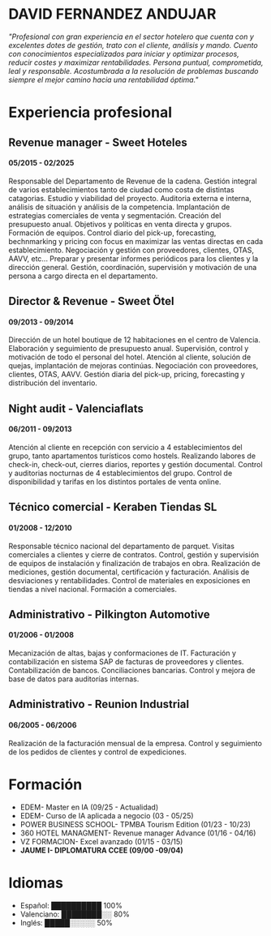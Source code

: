 

# **DAVID FERNANDEZ ANDUJAR**

*"Profesional con gran experiencia en el sector hotelero que cuenta con y
excelentes dotes de gestión, trato con el cliente, análisis y mando. Cuento con
conocimientos especializados para iniciar y optimizar procesos, reducir costes
y maximizar rentabilidades. Persona puntual, comprometida, leal y
responsable. Acostumbrada a la resolución de problemas buscando siempre el
mejor camino hacia una rentabilidad óptima."* 
    
# Experiencia profesional

## **Revenue manager** - Sweet Hoteles
#### 05/2015 - 02/2025

Responsable del Departamento de Revenue de la cadena. Gestión integral de varios establecimientos tanto de ciudad como costa de distintas catagorias.
Estudio y viabilidad del proyecto. Auditoria externa e interna, análisis de
situación y análisis de la competencia. Implantación de estrategias comerciales de venta y
segmentación. Creación del presupuesto anual. Objetivos y políticas en venta
directa y grupos. Formación de equipos.
Control diario del pick-up, forecasting, bechnmarking y pricing
con focus en maximizar las ventas directas en cada establecimiento.
Negociación y gestión con proveedores, clientes, OTAS, AAVV, etc...
Preparar y presentar informes periódicos para los clientes y la dirección
general.
Gestión, coordinación, supervisión y motivación de una persona a cargo
directa en el departamento. 

## **Director & Revenue** - Sweet Ötel
#### 09/2013 - 09/2014

Dirección de un hotel boutique de 12 habitaciones en el centro de Valencia.
Elaboración y seguimiento de presupuesto anual. Supervisión, control y
motivación de todo el personal del hotel. Atención al cliente, solución de
quejas, implantación de mejoras continúas. Negociación con proveedores,
clientes, OTAS, AAVV.
Gestión diaria del pick-up, pricing, forecasting y distribución del inventario.

## **Night audit** - Valenciaflats
#### 06/2011 - 09/2013

Atención al cliente en recepción con servicio a 4 establecimientos del grupo,
tanto apartamentos turísticos como hostels. Realizando labores de check-in,
check-out, cierres diarios, reportes y gestión documental. Control y auditorias
nocturnas de 4 establecimientos del grupo. Control de disponibilidad y tarifas
en los distintos portales de venta online.

## **Técnico comercial** - Keraben Tiendas SL
#### 01/2008 - 12/2010

Responsable técnico nacional del departamento de parquet.
Visitas comerciales a clientes y cierre de contratos. Control, gestión y
supervisión de equipos de instalación y finalización de trabajos en obra.
Realización de mediciones, gestión documental, certificación y facturación.
Análisis de desviaciones y rentabilidades.
Control de materiales en exposiciones en tiendas a nivel nacional. Formación a
comerciales.

## **Administrativo** - Pilkington Automotive
#### 01/2006 - 01/2008

Mecanización de altas, bajas y conformaciones de IT. Facturación y
contabilización en sistema SAP de facturas de proveedores y clientes.
Contabilización de bancos. Conciliaciones bancarias. Control y mejora de base
de datos para auditorías internas.

## **Administrativo** - Reunion Industrial
#### 06/2005 - 06/2006

Realización de la facturación mensual de la empresa. Control y seguimiento de
los pedidos de clientes y control de expediciones.


# Formación

* EDEM- Master en IA (09/25 - Actualidad) 
* EDEM- Curso de IA aplicada a negocio  (03 - 05/25)
* POWER BUSINESS SCHOOL- TPMBA Tourism Edition (01/23 - 10/23)
* 360 HOTEL MANAGMENT- Revenue manager Advance (01/16 - 04/16)
* VZ FORMACION- Excel avanzado (01/15 - 03/15)
* **JAUME I- DIPLOMATURA CCEE (09/00 -09/04)**
  

# Idiomas

- Español:      ██████████ 100%
- Valenciano:   ████████░░ 80%
- Inglés:       █████░░░░░ 50%



